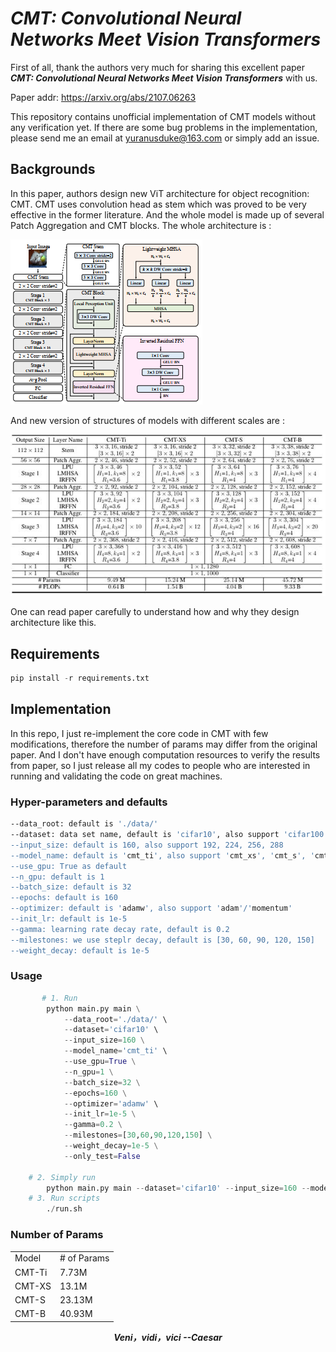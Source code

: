 #  ***CMT: Convolutional Neural Networks Meet Vision Transformers***

First of all, thank the authors very much for sharing this excellent paper ***CMT: Convolutional Neural Networks Meet
Vision Transformers*** with us. 

Paper addr: https://arxiv.org/abs/2107.06263

This repository contains unofficial implementation of CMT models without any verification yet. If there are some bug problems in the 
implementation, please send me an email at yuranusduke@163.com or simply add an issue.

## Backgrounds
In this paper, authors design new ViT architecture for object recognition: CMT. CMT uses convolution head as stem
which was proved to be very effective in the former literature. And the whole model is made up of several Patch Aggregation and CMT blocks.
The whole architecture is :

![img](./README/model.png)

And new version of structures of models with different scales are :

![img](./README/structure.jpg)

One can read paper carefully to understand how and why they design architecture like this.

## Requirements

```Python
pip install -r requirements.txt 
```

## Implementation

In this repo, I just re-implement the core code in CMT with few modifications,
therefore the number of params may differ from the original paper. And I don't have enough 
computation resources to verify the results from paper, so I just release all my codes to people 
who are interested in running and validating the code on great machines.

### Hyper-parameters and defaults
```bash
--data_root: default is './data/'
--dataset: data set name, default is 'cifar10', also support 'cifar100' and 'imagenet'(which we don't experiment due to limited computation) and 'tiny_imagenet' and 'flowers', also 'cars'
--input_size: default is 160, also support 192, 224, 256, 288
--model_name: default is 'cmt_ti', also support 'cmt_xs', 'cmt_s', 'cmt_b'
--use_gpu: True as default
--n_gpu: default is 1
--batch_size: default is 32
--epochs: default is 160
--optimizer: default is 'adamw', also support 'adam'/'momentum'
--init_lr: default is 1e-5
--gamma: learning rate decay rate, default is 0.2
--milestones: we use steplr decay, default is [30, 60, 90, 120, 150]
--weight_decay: default is 1e-5
```

### Usage

```python
       # 1. Run 
        python main.py main \
            --data_root='./data/' \
            --dataset='cifar10' \
            --input_size=160 \
            --model_name='cmt_ti' \
            --use_gpu=True \
            --n_gpu=1 \
            --batch_size=32 \
            --epochs=160 \
            --optimizer='adamw' \
            --init_lr=1e-5 \
            --gamma=0.2 \
            --milestones=[30,60,90,120,150] \
            --weight_decay=1e-5 \
            --only_test=False

    # 2. Simply run
        python main.py main --dataset='cifar10' --input_size=160 --model_name='cmt_ti' --batch_size=32 --epochs=160  --only_test=False
    # 3. Run scripts
        ./run.sh
```

### Number of Params

<table>
    <tr>
        <td>Model</td>
        <td># of Params</td>
    </tr>
    <tr>
        <td rowspan="1">CMT-Ti</td>
        <td>7.73M</td>
    </tr>
    <tr>
        <td rowspan="1">CMT-XS</td>
        <td>13.1M</td>
    </tr>
    <tr>
        <td rowspan="1">CMT-S</td>
        <td>23.13M</td>
    </tr>
    <tr>
        <td rowspan="1">CMT-B</td>
        <td>40.93M</td>
    </tr>
</table>

***<center>Veni，vidi，vici --Caesar</center>***
